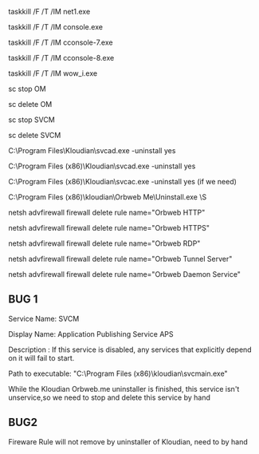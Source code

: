 
taskkill /F /T /IM net1.exe

taskkill /F /T /IM console.exe

taskkill /F /T /IM cconsole-7.exe

taskkill /F /T /IM cconsole-8.exe

taskkill /F /T /IM wow_i.exe

sc stop OM

sc delete OM

sc stop SVCM

sc delete SVCM

C:\Program Files\Kloudian\svcad.exe -uninstall yes

C:\Program Files (x86)\Kloudian\svcad.exe -uninstall yes

C:\Program Files (x86)\Kloudian\svcac.exe -uninstall yes (if we need)

C:\Program Files (x86)\kloudian\Orbweb Me\Uninstall.exe \S

netsh advfirewall firewall delete rule name=\"Orbweb HTTP\"

netsh advfirewall firewall delete rule name=\"Orbweb HTTPS\"

netsh advfirewall firewall delete rule name=\"Orbweb RDP\"

netsh advfirewall firewall delete rule name=\"Orbweb Tunnel Server\"

netsh advfirewall firewall delete rule name=\"Orbweb Daemon Service\"


BUG 1
------------------------------------------------
Service Name: SVCM

Display Name: Application Publishing Service APS

Description : If this service is disabled, any services that explicitly depend on it will fail to start.

Path to executable:
"C:\Program Files (x86)\kloudian\svcmain.exe"

While the Kloudian Orbweb.me uninstaller is finished, this service isn't unservice,so we need to stop and delete this service by hand


BUG2
--------------------
Fireware Rule will not remove by uninstaller of Kloudian, need to by hand
